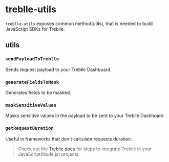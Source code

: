 # treblle-utils

`treblle-utils` exposes common method(utils), that is needed to build JavaScript SDKs for Treblle.

## utils

### `sendPayloadToTreblle`

Sends request payload to your Treblle Dashboard.

### `generateFieldsToMask`

Generates fields to be masked.

### `maskSensitiveValues`

Masks sensitive values in the payload to be sent to your Treblle Dasbhoard

### `getRequestDuration`

Useful in frameworks that don't calculate requests duration.

> Check out the [Treblle docs](https://docs.treblle.com) for steps to integrate Treblle in your JavaScript(Node.js) projects.
